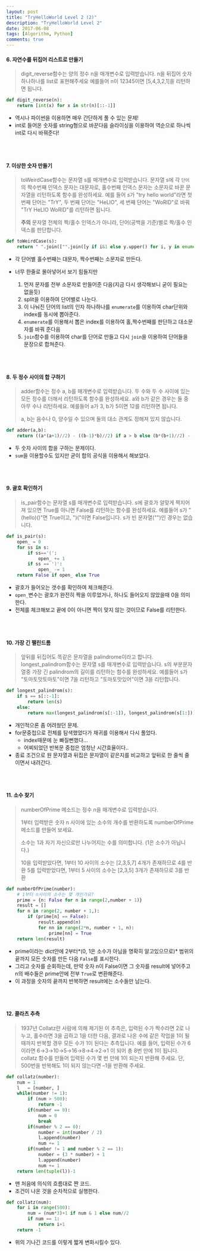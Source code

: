 ```yaml
---
layout: post
title: "TryHelloWorld Level 2 (2)"
description: "TryHelloWorld Level 2"
date: 2017-06-08
tags: [Algorithm, Python]
comments: true
---
```


#### 6. 자연수를 뒤집어 리스트로 만들기

> digit_reverse함수는 양의 정수 n을 매개변수로 입력받습니다.
> n을 뒤집어 숫자 하나하나를 list로 표현해주세요
> 예를들어 n이 12345이면 [5,4,3,2,1]을 리턴하면 됩니다.

```python
def digit_reverse(n):
    return [int(x) for x in str(n)[::-1]]
```

- 역시나 파이썬을 이용하면 매우 간단하게 풀 수 있는 문제!
- int로 들어온 숫자를 string형으로 바꾼다음 슬라이싱을 이용하여 역순으로 하나씩 int로 다시 바꿔준다!

<br><br>

#### 7. 이상한 숫자 만들기

> toWeirdCase함수는 문자열 s를 매개변수로 입력받습니다.
> 문자열 s에 각 `단어`의 짝수번째 인덱스 문자는 대문자로, 홀수번째 인덱스 문자는 소문자로 바꾼 문자열을 리턴하도록 함수를 완성하세요.
> 예를 들어 s가 "try hello world"라면 첫 번째 단어는 "TrY", 두 번째 단어는 "HeLlO", 세 번째 단어는 "WoRlD"로 바꿔 "TrY HeLlO WoRlD"를 리턴하면 됩니다.
>
> **주의** 문자열 전체의 짝/홀수 인덱스가 아니라, 단어(공백을 기준)별로 짝/홀수 인덱스를 판단합니다.

```python
def toWeirdCase(s):
    return " ".join(["".join([y if i&1 else y.upper() for i, y in enumerate(x)]) for x in s.lower().split()])
```

- 각 단어별 홀수번째는 대문자, 짝수번째는 소문자로 만든다. 

- 너무 한줄로 몰아넣어서 보기 힘들지만 

  1. 먼저 문자를 전부 소문자로 만들어준 다음(지금 다시 생각해보니 굳이 필요는 없을듯)
  2. split을 이용하여 단어별로 나눈다.
  3. 이 나눠진 단어의 list의 인자 하나하나를 `enumerate`를 이용하여 char단위와 index를 동시에 뽑아준다.
  4. `enumerate`를 이용해서 뽑은 index를 이용하여 홀,짝수번째를 판단하고 대소문자를 바꿔 준다음 
  5. `join`함수를 이용하여 char를 단어로 만들고 다시 `join`을 이용하여 단어들을 문장으로 합쳐준다.

  <br><br>

#### 8. 두 정수 사이의 합 구하기

> adder함수는 정수 a, b를 매개변수로 입력받습니다.
> 두 수와 두 수 사이에 있는 모든 정수를 더해서 리턴하도록 함수를 완성하세요. a와 b가 같은 경우는 둘 중 아무 수나 리턴하세요.
> 예를들어 a가 3, b가 5이면 12를 리턴하면 됩니다.
>
> a, b는 음수나 0, 양수일 수 있으며 둘의 대소 관계도 정해져 있지 않습니다.

```python
def adder(a,b):
    return ((a*(a+1)//2) - ((b-1)*b)//2) if a > b else (b*(b+1)//2) - ((a-1)*a//2)
```

- 두 숫자 사이의 합을 구하는 문제이다.
- `sum`을 이용할수도 있지만 굳이 합의 공식을 이용해서 해보았다.

<br><br>

#### 9. 괄호 확인하기 

> is_pair함수는 문자열 s를 매개변수로 입력받습니다.
> s에 괄호가 알맞게 짝지어져 있으면 True를 아니면 False를 리턴하는 함수를 완성하세요.
> 예를들어 s가 "(hello)()"면 True이고, ")("이면 False입니다.
> s가 빈 문자열("")인 경우는 없습니다.

```python
def is_pair(s):
    open_ = 0
    for ss in s:
        if ss=='(':
            open_ += 1
        if ss == ')':
            open_ -= 1
    return False if open_ else True
```

- 괄호가 들어오는 갯수를 확인하여 체크해준다.
- `open_`변수는 괄호가 완전히 짝을 이루었거나, 하나도 들어오지 않았을때 0을 의미한다.
- 전체를 체크해보고 끝에 0이 아니면 짝이 맞지 않는 것이므로 False를 리턴한다.

<br><br>

#### 10. 가장 긴 팰린드롬

> 앞뒤를 뒤집어도 똑같은 문자열을 palindrome이라고 합니다.
> longest_palindrom함수는 문자열 s를 매개변수로 입력받습니다.
> s의 부분문자열중 가장 긴 palindrom의 길이를 리턴하는 함수를 완성하세요.
> 예를들어 s가 "토마토맛토마토"이면 7을 리턴하고 "토마토맛있어"이면 3을 리턴합니다.

```python
def longest_palindrom(s):
    if s == s[::-1]:
        return len(s)
    else:
        return max(longest_palindrom(s[:-1]), longest_palindrom(s[1:]))
```

- 개인적으론 좀 어려웠던 문제.
- for문중첩으로 전체를 탐색했었다가 재귀를 이용해서 다시 풀었다.
  - index때문에 눈 빠질뻔했다...
  - 어찌되었던 반복문 중첩은 엄청난 시간효율이다..
- 종료 조건으로 원 문자열과 뒤집은 문자열이 같은지를 비교하고 앞뒤로 한 줄씩 줄이면서 내려간다.


<br><br>

#### 11. 소수 찾기

> numberOfPrime 메소드는 정수 n을 매개변수로 입력받습니다. 
>
> 1부터 입력받은 숫자 n 사이에 있는 소수의 개수를 반환하도록 numberOfPrime 메소드를 만들어 보세요. 
>
> 소수는 1과 자기 자신으로만 나누어지는 수를 의미합니다.
> (1은 소수가 아닙니다.)
>
> 10을 입력받았다면, 1부터 10 사이의 소수는 [2,3,5,7] 4개가 존재하므로 4를 반환
> 5를 입력받았다면, 1부터 5 사이의 소수는 [2,3,5] 3개가 존재하므로 3를 반환

```python
def numberOfPrime(number):
    # 1부터 n사이의 소수는 몇 개인가요?
    prime = {n: False for n in range(2,number + 1)}
    result = []
    for n in range(2, number + 1,):
        if (prime[n] == False):
            result.append(n)
            for nn in range(2*n, number + 1, n):
                prime[nn] = True
    return len(result)
```

- prime이라는 dict안에 2부터*(0, 1은 소수가 아님을 명확히 알고있으므로)* 범위의 끝까지 모든 숫자를 만든 다음 `False`를 표시한다.
- 그리고 숫자를 순회하는데, 만약 숫자 n이 False이면 그 숫자를  result에 넣어주고 n의 배수들은 prime안에 전부 `True`로 변환해준다.
- 이 과정을 숫자의 끝까지 반복하면 result에는 소수들만 남는다.

<br><br>

#### 12. 콜라츠 추측

> 1937년 Collatz란 사람에 의해 제기된 이 추측은, 입력된 수가 짝수라면 2로 나누고, 홀수라면 3을 곱하고 1을 더한 다음, 결과로 나온 수에 같은 작업을 1이 될 때까지 반복할 경우 모든 수가 1이 된다는 추측입니다. 예를 들어, 입력된 수가 6이라면 6→3→10→5→16→8→4→2→1 이 되어 총 8번 만에 1이 됩니다. collatz 함수를 만들어 입력된 수가 몇 번 만에 1이 되는지 반환해 주세요. 단, 500번을 반복해도 1이 되지 않는다면 –1을 반환해 주세요.

```python
def collatz(number):
    num = 1
    l   = [number, ]
    while(number != 1):
        if (num > 500):
            return -1
        if(number == 0):
            num = 0
            break
        if(number % 2 == 0):
            number = int(number / 2)
            l.append(number)
            num += 1
        if(number != 1 and number % 2 == 1):
            number = (3 * number) + 1
            l.append(number)
            num += 1
    return len(tuple(l))-1

```

- 맨 처음에 의식의 흐름대로 짠 코드.
- 조건이 나온 것을 순차적으로 실행한다.

```python
def collatz(num):
    for i in range(500):
        num = (num*3)+1 if num & 1 else num//2
        if num == 1:
            return i+1
    return -1
```

- 위의 기나긴 코드를 이렇게 짧게 변화시킬수 있다.




















